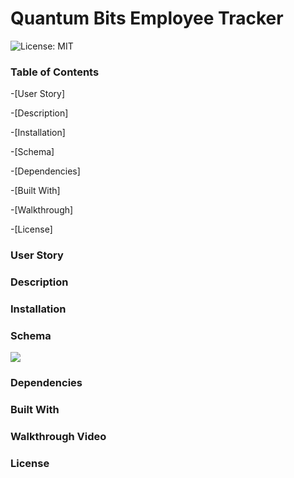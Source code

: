 # Quantum Bits Employee Tracker

![License: MIT](https://img.shields.io/badge/License-MIT-yellow.svg)

### Table of Contents

-[User Story]

-[Description]

-[Installation]

-[Schema]

-[Dependencies]

-[Built With]

-[Walkthrough]

-[License]

### User Story

### Description

### Installation

### Schema

![](./Assets/schema.png.)

### Dependencies

### Built With

### Walkthrough Video

### License
